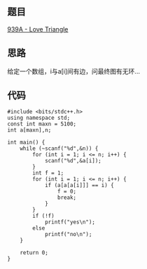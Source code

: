 ## 题目

[939A - Love Triangle](http://codeforces.com/problemset/problem/939/A)

## 思路

给定一个数组，i与a[i]间有边，问最终图有无环...

## 代码

```
#include <bits/stdc++.h>  
using namespace std;  
const int maxn = 5100;  
int a[maxn],n;  
  
int main() {  
    while (~scanf("%d",&n)) {  
        for (int i = 1; i <= n; i++) {  
            scanf("%d",&a[i]);  
        }  
        int f = 1;  
        for (int i = 1; i <= n; i++) {  
            if (a[a[a[i]]] == i) {  
                f = 0;  
                break;  
            }  
        }  
        if (!f)  
            printf("yes\n");  
        else  
            printf("no\n");  
    }  
  
    return 0;  
}  
```